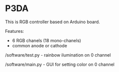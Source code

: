 # P3DA

This is RGB controller based on Arduino board.

Features:
- 6 RGB chanels (18 mono-chanels)
- common anode or cathode

/software/test.py - rainbow ilumination on 0 channel

/software/main.py - GUI for setting color on 0 channel
